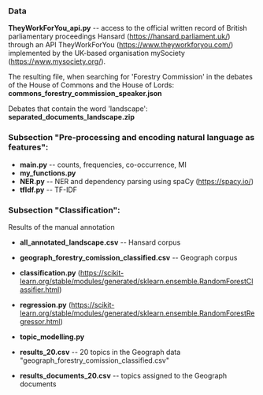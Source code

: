 ### Data

**TheyWorkForYou_api.py** -- access to the official written record of British parliamentary proceedings Hansard (https://hansard.parliament.uk/) through an API TheyWorkForYou (https://www.theyworkforyou.com/) implemented by the UK-based organisation mySociety (https://www.mysociety.org/).

The resulting file, when searching for 'Forestry Commission' in the debates of the House of Commons and the House of Lords: **commons_forestry_commission_speaker.json**

Debates that contain the word 'landscape': **separated_documents_landscape.zip**

### Subsection "Pre-processing and encoding natural language as features":
- **main.py** -- counts, frequencies, co-occurrence, MI
- **my_functions.py**
- **NER.py** -- NER and dependency parsing using spaCy (https://spacy.io/)
- **tfIdf.py** -- TF-IDF

### Subsection "Classification":
Results of the manual annotation
- **all_annotated_landscape.csv** -- Hansard corpus
- **geograph_forestry_comission_classified.csv** -- Geograph corpus

- **classification.py** (https://scikit-learn.org/stable/modules/generated/sklearn.ensemble.RandomForestClassifier.html)
- **regression.py** (https://scikit-learn.org/stable/modules/generated/sklearn.ensemble.RandomForestRegressor.html)

- **topic_modelling.py**
- **results_20.csv** -- 20 topics in the Geograph data "geograph_forestry_comission_classified.csv"
- **results_documents_20.csv** -- topics assigned to the Geograph documents
